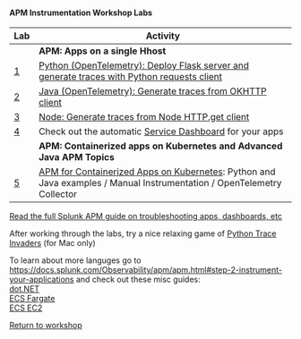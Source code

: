 #### APM Instrumentation Workshop Labs 

| Lab | Activity |
| - | - |
| | **APM: Apps on a single Hhost** |
| [1](../python) | [Python (OpenTelemetry): Deploy Flask server and generate traces with Python requests client](../python)|
| [2](../java) | [Java (OpenTelemetry): Generate traces from OKHTTP client](../java) |
| [3](../node) | [Node: Generate traces from Node HTTP.get client](../node) |
| [4](../dashboards/servicedashboard.md) | Check out the automatic [Service Dashboard](../dashboards/servicedashboard.md) for your apps |  
| | **APM: Containerized apps on Kubernetes and Advanced Java APM Topics** |
| [5](../k8s) | [APM for Containerized Apps on Kubernetes](../k8s): Python and Java examples / Manual Instrumentation / OpenTelemetry Collector |

[Read the full Splunk APM guide on troubleshooting apps, dashboards, etc](https://docs.splunk.com/Observability/apm/apm.html)

After working through the labs, try a nice relaxing game of [Python Trace Invaders](https://github.com/signalfx/apmworkshop/tree/master/apm/python/traceinvaders) (for Mac only)

To learn about more languges go to https://docs.splunk.com/Observability/apm/apm.html#step-2-instrument-your-applications and check out these misc guides:  
[dot.NET](../misc/dotnet)  
[ECS Fargate](../misc/ecs-fargate)  
[ECS EC2](../misc/ecs-ec2)  

[Return to workshop](../README.md)
